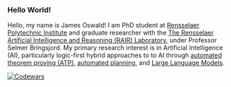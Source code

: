 ### Hello World!

Hello, my name is James Oswald! I am PhD student at [Rensselaer Polytechnic Institute](https://www.rpi.edu/) and graduate researcher with the [The Rensselaer Artificial Intelligence and Reasoning (RAIR) Laboratory](https://rair.cogsci.rpi.edu/), under Professor Selmer Bringsjord. My primary research interest is in Artificial Intelligence (AI), particularly logic-first hybrid approaches to to AI through [automated theorem proving (ATP)](https://en.wikipedia.org/wiki/Automated_theorem_proving), [automated planning](https://en.wikipedia.org/wiki/Automated_planning_and_scheduling), and  [Large Language Models](https://en.wikipedia.org/wiki/Large_language_model).

[![Codewars](https://www.codewars.com/users/James-Oswald/badges/large)](https://www.codewars.com/users/James-Oswald)
